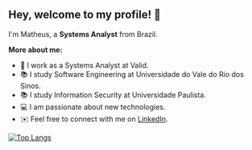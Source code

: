 ## Hey, welcome to my profile! 👋

I'm Matheus, a **Systems Analyst** from Brazil.

**More about me:**

- 🏢 I work as a Systems Analyst at Valid.
- 📚 I study Software Engineering at Universidade do Vale do Rio dos Sinos.
- 📚 I study Information Security at Universidade Paulista.
- 💻 I am passionate about new technologies.
- ✉️ Feel free to connect with me on [LinkedIn](https://www.linkedin.com/in/matheus-grp/).

[![Top Langs](https://github-readme-stats.vercel.app/api/top-langs/?username=math-reis&layout=compact&langs_count=10)](https://github.com/math-reis/github-readme-stats)
